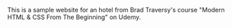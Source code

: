This is a sample website for an hotel from Brad Traversy's course "Modern HTML & CSS From The Beginning" on Udemy.